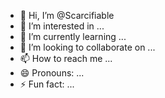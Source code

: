 - 👋 Hi, I’m @Scarcifiable
- 👀 I’m interested in ...
- 🌱 I’m currently learning ...
- 💞️ I’m looking to collaborate on ...
- 📫 How to reach me ...
- 😄 Pronouns: ...
- ⚡ Fun fact: ...

<!---
Scarcifiable/Scarcifiable is a ✨ special ✨ repository because its `README.md` (this file) appears on your GitHub profile.
You can click the Preview link to take a look at your changes.
--->

